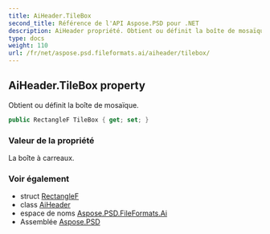 ```yaml
---
title: AiHeader.TileBox
second_title: Référence de l'API Aspose.PSD pour .NET
description: AiHeader propriété. Obtient ou définit la boîte de mosaïque.
type: docs
weight: 110
url: /fr/net/aspose.psd.fileformats.ai/aiheader/tilebox/
---
```

## AiHeader.TileBox property

Obtient ou définit la boîte de mosaïque.

```csharp
public RectangleF TileBox { get; set; }
```

### Valeur de la propriété

La boîte à carreaux.

### Voir également

* struct [RectangleF](../../../aspose.psd/rectanglef/)
* class [AiHeader](../)
* espace de noms [Aspose.PSD.FileFormats.Ai](../../aiheader/)
* Assemblée [Aspose.PSD](../../../)


